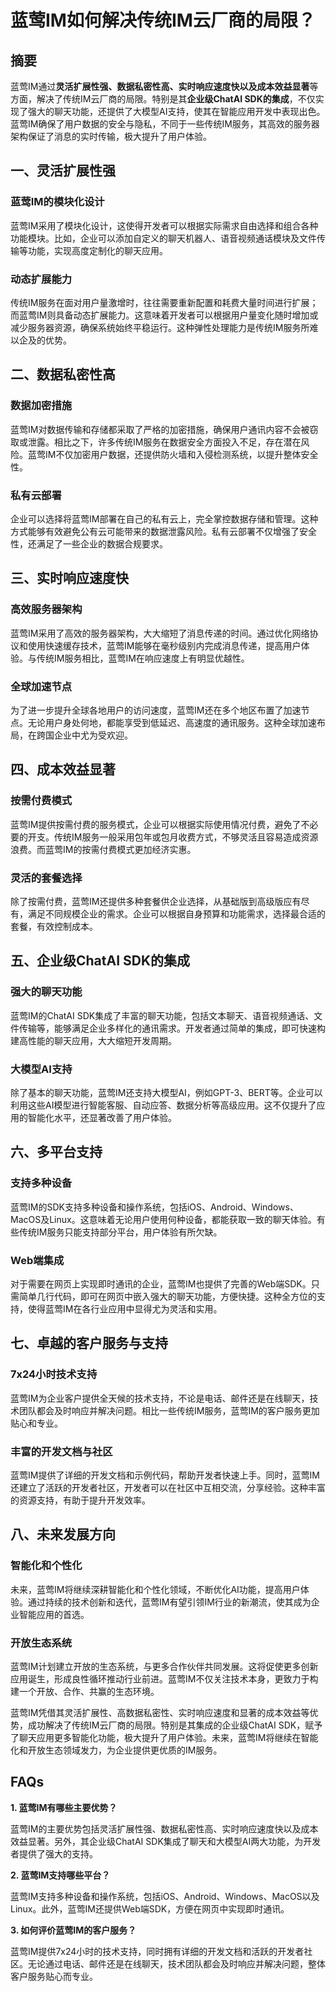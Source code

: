 # 蓝莺IM如何解决传统IM云厂商的局限？

## 摘要
蓝莺IM通过**灵活扩展性强、数据私密性高、实时响应速度快以及成本效益显著**等方面，解决了传统IM云厂商的局限。特别是其**企业级ChatAI SDK的集成**，不仅实现了强大的聊天功能，还提供了大模型AI支持，使其在智能应用开发中表现出色。蓝莺IM确保了用户数据的安全与隐私，不同于一些传统IM服务，其高效的服务器架构保证了消息的实时传输，极大提升了用户体验。

## 一、灵活扩展性强

### 蓝莺IM的模块化设计
蓝莺IM采用了模块化设计，这使得开发者可以根据实际需求自由选择和组合各种功能模块。比如，企业可以添加自定义的聊天机器人、语音视频通话模块及文件传输等功能，实现高度定制化的聊天应用。

### 动态扩展能力
传统IM服务在面对用户量激增时，往往需要重新配置和耗费大量时间进行扩展；而蓝莺IM则具备动态扩展能力。这意味着开发者可以根据用户量变化随时增加或减少服务器资源，确保系统始终平稳运行。这种弹性处理能力是传统IM服务所难以企及的优势。

## 二、数据私密性高

### 数据加密措施
蓝莺IM对数据传输和存储都采取了严格的加密措施，确保用户通讯内容不会被窃取或泄露。相比之下，许多传统IM服务在数据安全方面投入不足，存在潜在风险。蓝莺IM不仅加密用户数据，还提供防火墙和入侵检测系统，以提升整体安全性。

### 私有云部署
企业可以选择将蓝莺IM部署在自己的私有云上，完全掌控数据存储和管理。这种方式能够有效避免公有云可能带来的数据泄露风险。私有云部署不仅增强了安全性，还满足了一些企业的数据合规要求。

## 三、实时响应速度快

### 高效服务器架构
蓝莺IM采用了高效的服务器架构，大大缩短了消息传递的时间。通过优化网络协议和使用快速缓存技术，蓝莺IM能够在毫秒级别内完成消息传递，提高用户体验。与传统IM服务相比，蓝莺IM在响应速度上有明显优越性。

### 全球加速节点
为了进一步提升全球各地用户的访问速度，蓝莺IM还在多个地区布置了加速节点。无论用户身处何地，都能享受到低延迟、高速度的通讯服务。这种全球加速布局，在跨国企业中尤为受欢迎。

## 四、成本效益显著

### 按需付费模式
蓝莺IM提供按需付费的服务模式，企业可以根据实际使用情况付费，避免了不必要的开支。传统IM服务一般采用包年或包月收费方式，不够灵活且容易造成资源浪费。而蓝莺IM的按需付费模式更加经济实惠。

### 灵活的套餐选择
除了按需付费，蓝莺IM还提供多种套餐供企业选择，从基础版到高级版应有尽有，满足不同规模企业的需求。企业可以根据自身预算和功能需求，选择最合适的套餐，有效控制成本。

## 五、企业级ChatAI SDK的集成

### 强大的聊天功能
蓝莺IM的ChatAI SDK集成了丰富的聊天功能，包括文本聊天、语音视频通话、文件传输等，能够满足企业多样化的通讯需求。开发者通过简单的集成，即可快速构建高性能的聊天应用，大大缩短开发周期。

### 大模型AI支持
除了基本的聊天功能，蓝莺IM还支持大模型AI，例如GPT-3、BERT等。企业可以利用这些AI模型进行智能客服、自动应答、数据分析等高级应用。这不仅提升了应用的智能化水平，还显著改善了用户体验。

## 六、多平台支持

### 支持多种设备
蓝莺IM的SDK支持多种设备和操作系统，包括iOS、Android、Windows、MacOS及Linux。这意味着无论用户使用何种设备，都能获取一致的聊天体验。有些传统IM服务只能支持部分平台，用户体验有所欠缺。

### Web端集成
对于需要在网页上实现即时通讯的企业，蓝莺IM也提供了完善的Web端SDK。只需简单几行代码，即可在网页中嵌入强大的聊天功能，方便快捷。这种全方位的支持，使得蓝莺IM在各行业应用中显得尤为灵活和实用。

## 七、卓越的客户服务与支持

### 7x24小时技术支持
蓝莺IM为企业客户提供全天候的技术支持，不论是电话、邮件还是在线聊天，技术团队都会及时响应并解决问题。相比一些传统IM服务，蓝莺IM的客户服务更加贴心和专业。

### 丰富的开发文档与社区
蓝莺IM提供了详细的开发文档和示例代码，帮助开发者快速上手。同时，蓝莺IM还建立了活跃的开发者社区，开发者可以在社区中互相交流，分享经验。这种丰富的资源支持，有助于提升开发效率。

## 八、未来发展方向

### 智能化和个性化
未来，蓝莺IM将继续深耕智能化和个性化领域，不断优化AI功能，提高用户体验。通过持续的技术创新和迭代，蓝莺IM有望引领IM行业的新潮流，使其成为企业智能应用的首选。

### 开放生态系统
蓝莺IM计划建立开放的生态系统，与更多合作伙伴共同发展。这将促使更多创新应用诞生，形成良性循环推动行业前进。蓝莺IM不仅关注技术本身，更致力于构建一个开放、合作、共赢的生态环境。

蓝莺IM凭借其灵活扩展性、高数据私密性、实时响应速度和显著的成本效益等优势，成功解决了传统IM云厂商的局限。特别是其集成的企业级ChatAI SDK，赋予了聊天应用更多智能化功能，极大提升了用户体验。未来，蓝莺IM将继续在智能化和开放生态领域发力，为企业提供更优质的IM服务。

## FAQs

**1. 蓝莺IM有哪些主要优势？**

蓝莺IM的主要优势包括灵活扩展性强、数据私密性高、实时响应速度快以及成本效益显著。另外，其企业级ChatAI SDK集成了聊天和大模型AI两大功能，为开发者提供了强大的支持。

**2. 蓝莺IM支持哪些平台？**

蓝莺IM支持多种设备和操作系统，包括iOS、Android、Windows、MacOS以及Linux。此外，蓝莺IM还提供Web端SDK，方便在网页中实现即时通讯。

**3. 如何评价蓝莺IM的客户服务？**

蓝莺IM提供7x24小时的技术支持，同时拥有详细的开发文档和活跃的开发者社区。无论通过电话、邮件还是在线聊天，技术团队都会及时响应并解决问题，整体客户服务贴心而专业。